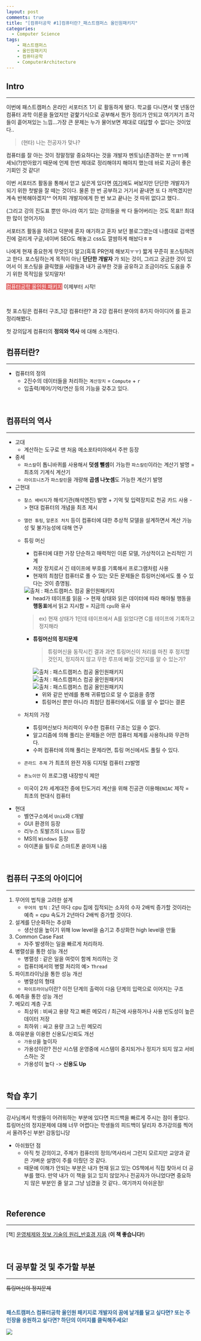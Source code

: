 ```yaml
---
layout: post
comments: true
title: "[컴퓨터공학 #1]컴퓨터란?_패스트캠퍼스 올인원패키지"
categories:
  - Computer Science
tags:
    - 패스트캠퍼스
    - 올인원패키지
    - 컴퓨터공학
    - ComputerArchitecture
---
```


## Intro
---
이번에 <span class="hl">패스트캠퍼스 온라인 서포터즈 1기 </span>로 활동하게 됐다. 학교를 다니면서 몇 년동안 컴퓨터 과학 이론을 들었지만 겉핥기식으로 공부해서 뭔가 정리가 안되고 여기저기 조각들이 흩어져있는 느낌...가장 큰 문제는 누가 물어보면 제대로 대답할 수 없다는 것이었다..

> (현타) 나는 전공자가 맞나?

<span class="hl">컴퓨터를 잘 아는 것</span>이 정말정말 중요하다는 것을 개발자 멘토님(존경하는 분 ㅠㅠ)께 세뇌(?)받아왔기 때문에 언제 한번 제대로 정리해야지 해야지 했는데 바로 지금이 좋은 기회인 것 같다!

이번 서포터즈 활동을 통해서 얻고 싶은게 있다면 <a href="https://kwonsye.github.io/category/computer-science.html">여기</a>에도 써놨지만 <span class="hl">단단한 개발자</span>가 되기 위한 첫발을 잘 떼는 것이다. 물론 한 번 공부하고 거기서 끝내면 또 다 까먹겠지만 계속 반복해야겠지^^ 어차피 개발자에게 한 번 보고 끝나는 것 따위 없다고 했다..

(그리고 강의 진도표 뿐만 아니라 여기 있는 강의들을 싹 다 들어버리는 것도 목표!! 최대한 많이 얻어가자)

서포터즈 활동을 하려고 덕분에 혼자 얘기하고 혼자 보던 블로그였는데 나름대로 검색엔진에 걸리게 구글,네이버 SEO도 해놓고 css도 깔쌈하게 해놨다ㅎㅎ

나에게 현재 중요한게 무엇인지 알고(흑흑 PR언제 해보지ㅜㅜ) 짧게 꾸준히 포스팅하려고 한다. 포스팅하는게 목적이 아닌 **단단한 개발자** 가 되는 것이, 그리고 궁금한 것이 있어서 이 포스팅을 클릭했을 사람들과 내가 공부한 것을 공유하고 조금이라도 도움을 주기 위한 목적임을 잊지말자!

<span style="background-color : #e16262; color : white; cursor:pointer" onclick="location.href='https://bit.ly/2TRCh5e'">컴퓨터공학 올인원 패키지</span> 이제부터 시작!

<br>

첫 포스팅은 <span class="hl">컴퓨터 구조_1강 컴퓨터란? 과 2강 컴퓨터 분야의 8가지 아이디어</span> 를 듣고 정리해봤다.

첫 강의답게 컴퓨터의 **정의와 역사** 에 대해 소개한다.

## 컴퓨터란?
---

- 컴퓨터의 정의
    - 2진수의 데이터들을 처리하는 `계산장치` = `Compute` + `r`
    - 입출력/제어/기억/연산 등의 기능을 갖추고 있다.

<br>

## 컴퓨터의 역사
---
    
- 고대
    - 계산하는 도구로 맨 처음 메소포타미아에서 주판 등장
- 중세
    - `파스칼`이 톱니바퀴를 사용해서 **덧셈 뺄셈**이 가능한 `파스칼린`이라는 계산기 발명 = 최초의 기계식 계산기
    - `라이프니츠`가 `파스칼린`을 개량해 **곱셈 나눗셈**도 가능한 계산기 발명
- 근현대
    - `찰스 배비지`가 <span class="hl">해석기관(해석엔진) 발명 + 기억 및 입력장치로 천공 카드</span> 사용 -> 현대 컴퓨터의 개념을 최초 제시
    - `앨런 튜링`, `알론조 처치` 등이 컴퓨터에 대한 추상적 모델을 설계하면서 계산 가능성 및 불가능성에 대해 연구
    - <span class="hl">튜링 머신</span>
        - 컴퓨터에 대한 가장 단순하고 매력적인 이론 모델, 가상적이고 논리적인 기계
        - 저장 장치로서 긴 테이프에 부호를 기록해서 프로그램처럼 사용
        - 현재의 최첨단 컴퓨터로 풀 수 있는 모든 문제들은 튜링머신에서도 풀 수 있다는 것이 증명됨.

        <img src="/assets/images/190401/cs2.JPG" title="출처 : 패스트캠퍼스 컴공 올인원패키지">

        - head가 테이프를 읽음 -> 현재 상태와 읽은 데이터에 따라 해야될 행동을 **행동표**에서 읽고 지시함 = 지금의 `cpu`와 유사
        > ex) 현재 상태가 1인데 테이프에서 A를 읽었다면 C를 테이프에 기록하고 정지해라

        - **튜링머신의 정지문제**
            > 튜링머신을 동작시킨 결과 과연 튜링머신이 처리를 마친 후 정지할 것인지, 정지하지 않고 무한 루프에 빠질 것인지를 알 수 있는가?

            <img src="/assets/images/190401/cs1.JPG" title="출처 : 패스트캠퍼스 컴공 올인원패키지">

            <img src="/assets/images/190401/cs3.JPG" title="출처 : 패스트캠퍼스 컴공 올인원패키지">

            <img src="/assets/images/190401/cs4.JPG" title="출처 : 패스트캠퍼스 컴공 올인원패키지">
            
            - 위와 같은 반례를 통해 귀류법으로 알 수 없음을 증명
            - 튜링머신 뿐만 아니라 최첨단 컴퓨터에서도 이를 알 수 없다는 결론

    - <span class="hl">처치의 가정</span>
        - 튜링머신보다 처리력이 우수한 컴퓨터 구조는 있을 수 없다.
        - 알고리즘에 의해 풀리는 문제들은 어떤 컴퓨터 체계를 사용하냐와 무관하다. 
        - 수퍼 컴퓨터에 의해 풀리는 문제라면, 튜링 머신에서도 풀릴 수 있다.
    - `콘라드 추제` 가 최초의 완전 자동 디지털 컴퓨터 `Z3`발명
    - `폰노이만` 이 <span class="hl">프로그램 내장방식</span> 제안
    - 미국이 2차 세계대전 중에 탄도거리 계산을 위해 진공관 이용해`ENIAC` 제작 = 최초의 현대식 컴퓨터 
- 현대
    - 벨연구소에서 `Unix`와 `C`개발
    - GUI 환경의 등장
    - 리누스 토발즈의 `Linux` 등장 
    - MS의 `Windows` 등장
    - 아이폰을 필두로 스마트폰 쏟아져 나옴

<br>

## 컴퓨터 구조의 아이디어
---
1. 무어의 법칙을 고려한 설계
    - `무어의 법칙` : 2년 마다 cpu 칩에 집적되는 소자의 수자 2배씩 증가할 것이라는 예측 = cpu 속도가 2년마다 2배씩 증가할 것이다.
2. 설계를 단순화하는 추상화
    - 생산성을 높이기 위해 low level을 숨기고 추상화한 high level을 만듦
3. Common Case Fast
    - 자주 발생하는 일을 빠르게 처리하자.
4. <span class="hl">병렬성</span>을 통한 성능 개선
    - 병렬성 : 같은 일을 여럿이 함께 처리하는 것
    - 컴퓨터에서의 병렬 처리의 예> `Thread`
5.  <span class="hl">파이프라이닝</span>을 통한 성능 개선
    - 병렬성의 형태
    - `파이프라이닝`이란? 이전 단계의 출력이 다음 단계의 입력으로 이어지는 구조
6. 예측을 통한 성능 개선
7. 메모리 계층 구조
    - 최상위 : 비싸고 용량 작고 빠른 메모리 / 최근에 사용하거나 사용 빈도성이 높은 데이터 저장
    - 최하위 : 싸고 용량 크고 느린 메모리
8. 여유분을 이용한 신용도/신뢰도 개선
    - `가용성`을 높이자
    - 가용성이란? 전산 시스템 운영중에 시스템이 중지되거나 정지가 되지 않고 서비스하는 것
    - 가용성이 높다 -> **신용도 Up** 

<br>

## 학습 후기
---

강사님께서 학생들이 어려워하는 부분에 있다면 피드백을 빠르게 주시는 점이 좋았다. 튜링머신의 정지문제에 대해 너무 어렵다는 학생들의 피드백이 달리자 추가강의를 찍어서 올려주신 부분! 감동입니당

- 아쉬웠던 점
    - 아직 첫 강의이고, 주제가 컴퓨터의 정의/역사라서 그런지 모르지만 교양과 같은 가벼운 설명이 주를 이뤘던 것 같다.
    - 때문에 이해가 안되는 부분은 내가 현재 읽고 있는 OS책에서 직접 찾아서 더 공부를 했다. 만약 내가 이 책을 읽고 있지 않았거나 전공자가 아니었다면 중요하지 않은 부분인 줄 알고 그냥 넘겼을 것 같다.. 여기까지 아쉬운점!

<br>

## Reference
---
[책] <a href="https://book.naver.com/bookdb/book_detail.nhn?bid=4392911">운영체제와 정보 기술의 원리_반효경 지음</a> (**이 책 좋습니다!**)

<br>

## 더 공부할 것 및 추가할 부분
---
<s>튜링머신의 정지문제</s>

<br>

<span style="color:#2d6594; font-weight: bold;text-align: justify; ">패스트캠퍼스 컴퓨터공학 올인원 패키지로 개발자의 꿈에 날개를 달고 싶다면? 또는 주인장을 응원하고 싶다면? 하단의 이미지를 클릭해주세요!</span>
<br>

<img src="/assets/images/190401/link.JPG" onclick="javascript:newin=window.open('about:blank'); newin.location.href='https://bit.ly/2TRCh5e';" style="cursor:pointer;">

<br>

<br>